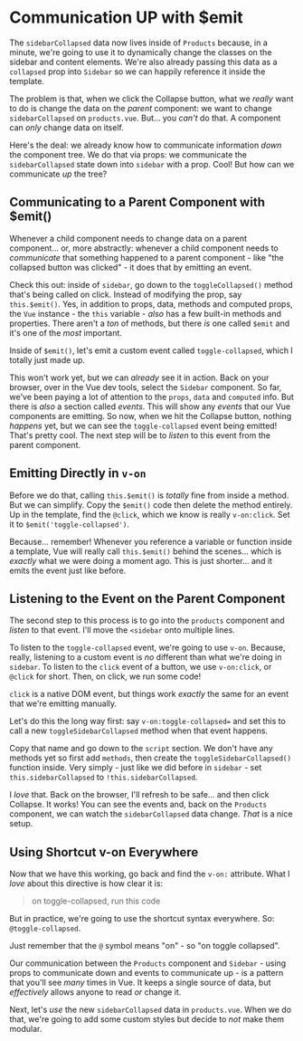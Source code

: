 # Communication UP with $emit

The `sidebarCollapsed` data now lives inside of `Products` because, in a minute,
we're going to use it to dynamically change the classes on the sidebar and content
elements. We're also already passing this data as a `collapsed` prop into `Sidebar`
so we can happily reference it inside the template.

The problem is that, when we click the Collapse button, what we *really* want to
do is change the data on the *parent* component: we want to change `sidebarCollapsed`
on `products.vue`. But... you *can't* do that. A component can *only* change data
on itself.

Here's the deal: we already know how to communicate information *down* the
component tree. We do that via props: we communicate the `sidebarCollapsed` state
down into `sidebar` with a prop. Cool! But how can we communicate *up* the tree?

## Communicating to a Parent Component with $emit()

Whenever a child component needs to change data on a parent component... or, more
abstractly: whenever a child component needs to *communicate* that something
happened to a parent component - like "the collapsed button was clicked" - it
does that by emitting an event.

Check this out: inside of `sidebar`, go down to the `toggleCollapsed()`
method that's being called on click. Instead of modifying the prop, say
`this.$emit()`. Yes, in addition to props, data, methods and computed props,
the `Vue` instance - the `this` variable - *also* has a few built-in methods
and properties. There aren't a *ton* of methods, but there *is* one called `$emit`
and it's one of the *most* important.

Inside of `$emit()`, let's emit a custom event called `toggle-collapsed`, which
I totally just made up.

This won't work yet, but we can *already* see it in action. Back on your browser,
over in the Vue dev tools, select the `Sidebar` component. So far, we've been
paying a lot of attention to the `props`, `data` and `computed` info. But there
is *also* a section called *events*. This will show any *events* that our Vue
components are emitting. So now, when we hit the Collapse button, nothing *happens*
yet, but we can see the `toggle-collapsed` event being emitted! That's pretty cool.
The next step will be to *listen* to this event from the parent component.

## Emitting Directly in `v-on`

Before we do that, calling `this.$emit()` is *totally* fine from inside a method.
But we can simplify. Copy the `$emit()` code then delete the method entirely.
Up in the template, find the `@click`, which we know is really `v-on:click`.
Set it to `$emit('toggle-collapsed')`.

Because... remember! Whenever you reference a variable or function inside a template,
Vue will really call `this.$emit()` behind the scenes... which is *exactly* what
we were doing a moment ago. This is just shorter... and it emits the event just
like before.

## Listening to the Event on the Parent Component

The second step to this process is to go into the `products` component and *listen*
to that event. I'll move the `<sidebar` onto multiple lines.

To listen to the `toggle-collapsed` event, we're going to use `v-on`. Because,
really, listening to a custom event is *no* different than what we're doing
in `sidebar`. To listen to the `click` event of a button, we use `v-on:click`,
or `@click` for short. Then, on click, we run some code!

`click` is a native DOM event, but things work *exactly* the same for an event
that we're emitting manually.

Let's do this the long way first: say `v-on:toggle-collapsed=` and set this to
call a new `toggleSidebarCollapsed` method when that event happens.

Copy that name and go down to the `script` section. We don't have any methods yet
so first add `methods`, then create the `toggleSidebarCollapsed()` function inside.
Very simply - just like we did before in `sidebar` - set `this.sidebarCollapsed`
to `!this.sidebarCollapsed`.

I *love* that. Back on the browser, I'll refresh to be safe... and then click
Collapse. It works! You can see the events and, back on the `Products` component,
we can watch the `sidebarCollapsed` data change. *That* is a nice setup.

## Using Shortcut v-on Everywhere

Now that we have this working, go back and find the `v-on:` attribute. What I
*love* about this directive is how clear it is:

> on toggle-collapsed, run this code

But in practice, we're going to use the shortcut syntax everywhere. So:
`@toggle-collapsed`.

Just remember that the `@` symbol means "on" - so "on toggle collapsed".

Our communication between the `Products` component and `Sidebar` - using props
to communicate down and events to communicate up - is a pattern that you'll see
*many* times in Vue. It keeps a single source of data, but *effectively* allows
anyone to read *or* change it.

Next, let's *use* the new `sidebarCollapsed` data in `products.vue`. When we do
that, we're going to add some custom styles but decide to *not* make them modular.
